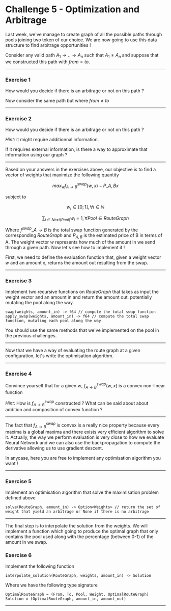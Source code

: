 # Challenge 5 - Optimization and Arbitrage

Last week, we've manage to create graph of all the possible paths through pools joining two token of our choice. We are now going to use this data structure to find arbitrage opportunities ! 

Consider any valid path $A_1 \rightarrow .. \rightarrow A_n$ such that $A_1 \neq A_n$ and suppose that we constructed this path with $from = to$.

---

### Exercise 1

How would you decide if there is an arbitrage or not on this path ?

Now consider the same path but where $from \neq to$

---

### Exercise 2

How would you decide if there is an arbitrage or not on this path ?

*Hint*: it might require additionnal information.

If it requires external information, is there a way to approximate that information using our graph ?

---

Based on your answers in the exercises above, our objective is to find a vector of weights that maximize the following quantity

$$max_{w}f^{swap}_{A \rightarrow B}(w,x) - P\_{A,B}x$$

subject to

$$w_{i} \in [0;1], \forall i \in \mathbb{N}$$

$$\sum_{i \in Next(Pool)}w_i = 1, \forall Pool \in RouteGraph $$

Where $f^{swap}\_{A \rightarrow B}$ is the total swap function generated by the corresponding $RouteGraph$ and $P_{A,B}$ is the estimated price of B in terms of A. The weight vector $w$ represents how much of the amount in we send through a given path. Now let's see how to implement it !

First, we need to define the evaluation function that, given a weight vector $w$ and an amount $x$, returns the amount out resulting from the swap.

---

### Exercise 3

Implement two recursive functions on $RouteGraph$ that takes as input the weight vector and an amount in and return the amount out, potentially mutating the pool along the way.
```
swap(weights, amount_in) -> f64 // compute the total swap function
apply_swap(weights, amount_in) -> f64 // compute the total swap function, mutating each pool along the way
```

You should use the same methods that we've implemented on the pool in the previous challenges.

---

Now that we have a way of evaluating the route graph at a given configuration, let's write the optimisation algorithm.

---

### Exercise 4

Convince yourself that for a given $w$, $f^{swap}_{A \rightarrow B}(w, x)$ is a convex non-linear function 

*Hint*: How is $f^{swap}_{A \rightarrow B}$ constructed ? What can be said about about addition and composition of convex function ?

---

The fact that $f^{swap}_{A \rightarrow B}$ is convex is a really nice property because every maxima is a global maxima and there exists very efficient algorithm to solve it. Actually, the way we perform evaluation is very close to how we evaluate Neural Network and we can also use the backpropagation to compute the derivative allowing us to use gradient descent.

In anycase, here you are free to implement any optimisation algorithm you want !

---

### Exercise 5

Implement an optimisation algorithm that solve the maximisation problem defined above

```
solve(RouteGraph, amount_in) -> Option<Weights> // return the set of weight that yield an arbitrage or None if there is no arbitrage
```

---

The final step is to interpolate the solution from the weights. We will implement a function which going to produce the optimal graph that only contains the pool used along with the percentage (between 0-1) of the amount in we swap.

### Exercise 6

Implement the following function

```
interpolate_solution(RouteGraph, weights, amount_in) -> Solution
```

Where we have the following type signature

```
OptimalRouteGraph = (From, To, Pool, Weight, OptimalRouteGraph)
Solution = (OptimalRouteGraph, amount_in, amount_out)
```

---




